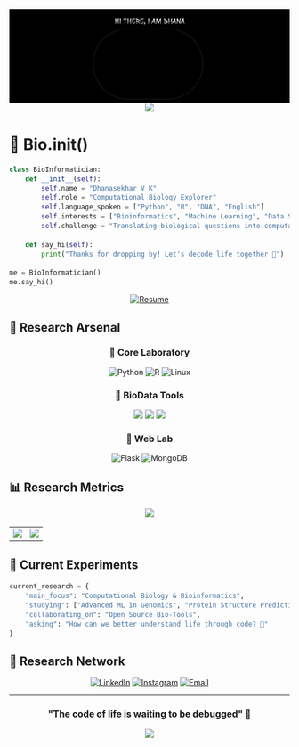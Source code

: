 <div align="center">
  <img align="center" src="Design.gif" alt="Hi there, I am Dhana" />

  <img src="https://readme-typing-svg.herokuapp.com/?lines=Decoding+Life+Through+Code;🧬+Computational+Biology+Explorer+🧬;Python+%2B+Biology+%3D+💚;Building+Digital+DNA&center=true&width=380&height=45&color=f75c7e&vCenter=true&size=22">
</div>

# 🧬 Bio.init()

```python
class BioInformatician:
    def __init__(self):
        self.name = "Dhanasekhar V K"
        self.role = "Computational Biology Explorer"
        self.language_spoken = ["Python", "R", "DNA", "English"]
        self.interests = ["Bioinformatics", "Machine Learning", "Data Science"]
        self.challenge = "Translating biological questions into computational solutions"
        
    def say_hi(self):
        print("Thanks for dropping by! Let's decode life together 🧬")

me = BioInformatician()
me.say_hi()
```

<div align="center">
  
[![Resume](https://img.shields.io/badge/View_My_Research_Journey-FF5722?style=for-the-badge&logo=google-chrome&logoColor=white)](https://drive.google.com/file/d/1udogJnLogZG3-_tfQpZjgN1DnbuN6n0H/view?usp=sharing)

</div>

## 🧪 Research Arsenal

<div align="center">

### 🔬 Core Laboratory
![Python](https://img.shields.io/badge/Python-Master_of_Scripts-3776AB?style=for-the-badge&logo=python&logoColor=white)
![R](https://img.shields.io/badge/R-Statistical_Sorcerer-276DC3?style=for-the-badge&logo=r&logoColor=white)
![Linux](https://img.shields.io/badge/Linux-Command_Whisperer-FCC624?style=for-the-badge&logo=linux&logoColor=black)

### 🧫 BioData Tools
<a href="#"><img src="https://img.shields.io/badge/Pandas-Data_Alchemist-150458?style=for-the-badge&logo=pandas&logoColor=white" /></a>
<a href="#"><img src="https://img.shields.io/badge/NumPy-Array_Artist-013243?style=for-the-badge&logo=numpy&logoColor=white" /></a>
<a href="#"><img src="https://img.shields.io/badge/Scikit--Learn-ML_Explorer-F7931E?style=for-the-badge&logo=scikit-learn&logoColor=white" /></a>

### 🧪 Web Lab
![Flask](https://img.shields.io/badge/Flask-Web_Experimentalist-000000?style=for-the-badge&logo=flask&logoColor=white)
![MongoDB](https://img.shields.io/badge/MongoDB-Data_Curator-47A248?style=for-the-badge&logo=mongodb&logoColor=white)

</div>

## 📊 Research Metrics

<div align="center">
  <img src="https://github-profile-trophy.vercel.app/?username=dhana56&theme=tokyonight&row=1&column=7&margin-w=15&margin-h=15" />
</div>

<table align="center">
  <tr>
    <td>
      <img height="180em" src="https://github-readme-streak-stats.herokuapp.com/?user=dhana56&theme=tokyonight&hide_border=true" />
    </td>
    <td>
      <img height="180em" src="https://github-readme-stats.vercel.app/api/top-langs/?username=dhana56&theme=tokyonight&hide_border=true&layout=compact" />
    </td>
  </tr>
</table>

## 🔬 Current Experiments

```python
current_research = {
    "main_focus": "Computational Biology & Bioinformatics",
    "studying": ["Advanced ML in Genomics", "Protein Structure Prediction"],
    "collaborating_on": "Open Source Bio-Tools",
    "asking": "How can we better understand life through code? 🧬"
}
```

## 🔗 Research Network

<div align="center">
  
[![LinkedIn](https://img.shields.io/badge/Connect_on_LinkedIn-0077B5?style=for-the-badge&logo=linkedin&logoColor=white)](https://in.linkedin.com/in/dhanasekhar-v-k-975b31253)
[![Instagram](https://img.shields.io/badge/Follow_My_Journey-E4405F?style=for-the-badge&logo=instagram&logoColor=white)](https://instagram.com/pho_dhanaskarvk_7)
[![Email](https://img.shields.io/badge/Collaborate_via_Email-D14836?style=for-the-badge&logo=gmail&logoColor=white)](mailto:dhanasekharvk@gmail.com)

</div>

<div align="center">
  
---
  
### "The code of life is waiting to be debugged" 🧬

<img src="https://komarev.com/ghpvc/?username=dhana56&style=for-the-badge&color=blueviolet" />

</div>
